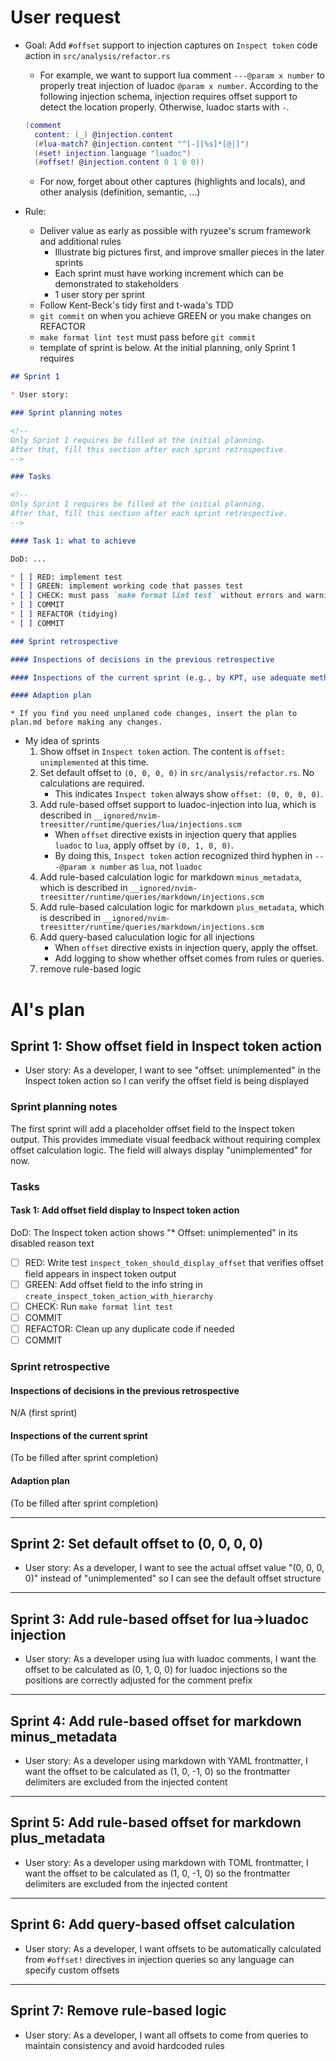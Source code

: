# User request

* Goal: Add `#offset` support to injection captures on `Inspect token` code action in `src/analysis/refactor.rs`
    * For example, we want to support lua comment `---@param x number` to properly treat injection of luadoc `@param x number`. According to the following injection schema, injection requires offset support to detect the location properly. Otherwise, luadoc starts with `-`.

    ```lua
    (comment
      content: (_) @injection.content
      (#lua-match? @injection.content "^[-][%s]*[@|]")
      (#set! injection.language "luadoc")
      (#offset! @injection.content 0 1 0 0))
    ```

    * For now, forget about other captures (highlights and locals), and other analysis (definition, semantic, ...)

* Rule:
    * Deliver value as early as possible with ryuzee's scrum framework and additional rules
        * Illustrate big pictures first, and improve smaller pieces in the later sprints
        * Each sprint must have working increment which can be demonstrated to stakeholders
        * 1 user story per sprint
    * Follow Kent-Beck's tidy first and t-wada's TDD
    * `git commit` on when you achieve GREEN or you make changes on REFACTOR
    * `make format lint test` must pass before `git commit`
    * template of sprint is below. At the initial planning, only Sprint 1 requires 

``` markdown
## Sprint 1

* User story:

### Sprint planning notes

<!-- 
Only Sprint 1 requires be filled at the initial planning.
After that, fill this section after each sprint retrospective.
-->

### Tasks

<!-- 
Only Sprint 1 requires be filled at the initial planning.
After that, fill this section after each sprint retrospective.
-->

#### Task 1: what to achieve

DoD: ...

* [ ] RED: implement test
* [ ] GREEN: implement working code that passes test
* [ ] CHECK: must pass `make format lint test` without errors and warnings
* [ ] COMMIT
* [ ] REFACTOR (tidying)
* [ ] COMMIT

### Sprint retrospective

#### Inspections of decisions in the previous retrospective

#### Inspections of the current sprint (e.g., by KPT, use adequate method for each sprint)

#### Adaption plan

```

    * If you find you need unplaned code changes, insert the plan to plan.md before making any changes.

* My idea of sprints
    1. Show offset in `Inspect token` action. The content is `offset: unimplemented` at this time.
    2. Set default offset to `(0, 0, 0, 0)` in `src/analysis/refactor.rs`. No calculations are required.
        * This indicates `Inspect token` always show `offset: (0, 0, 0, 0)`.
    3. Add rule-based offset support to luadoc-injection into lua, which is described in `__ignored/nvim-treesitter/runtime/queries/lua/injections.scm`
        * When `offset` directive exists in injection query that applies `luadoc` to `lua`, apply offset by `(0, 1, 0, 0)`.
        * By doing this, `Inspect token` action recognized third hyphen in `---@param x number` as `lua`, not `luadoc`
    4. Add rule-based calculation logic for markdown `minus_metadata`, which is described in `__ignored/nvim-treesitter/runtime/queries/markdown/injections.scm`
    4. Add rule-based calculation logic for markdown `plus_metadata`, which is described in `__ignored/nvim-treesitter/runtime/queries/markdown/injections.scm`
    5. Add query-based caluculation logic for all injections
        * When `offset` directive exists in injection query, apply the offset.
        * Add logging to show whether offset comes from rules or queries.
    6. remove rule-based logic

# AI's plan

## Sprint 1: Show offset field in Inspect token action

* User story: As a developer, I want to see "offset: unimplemented" in the Inspect token action so I can verify the offset field is being displayed

### Sprint planning notes

The first sprint will add a placeholder offset field to the Inspect token output. This provides immediate visual feedback without requiring complex offset calculation logic. The field will always display "unimplemented" for now.

### Tasks

#### Task 1: Add offset field display to Inspect token action

DoD: The Inspect token action shows "* Offset: unimplemented" in its disabled reason text

* [ ] RED: Write test `inspect_token_should_display_offset` that verifies offset field appears in inspect token output
* [ ] GREEN: Add offset field to the info string in `create_inspect_token_action_with_hierarchy`
* [ ] CHECK: Run `make format lint test`
* [ ] COMMIT
* [ ] REFACTOR: Clean up any duplicate code if needed
* [ ] COMMIT

### Sprint retrospective

#### Inspections of decisions in the previous retrospective

N/A (first sprint)

#### Inspections of the current sprint

(To be filled after sprint completion)

#### Adaption plan

(To be filled after sprint completion)

---

## Sprint 2: Set default offset to (0, 0, 0, 0)

* User story: As a developer, I want to see the actual offset value "(0, 0, 0, 0)" instead of "unimplemented" so I can see the default offset structure

---

## Sprint 3: Add rule-based offset for lua->luadoc injection

* User story: As a developer using lua with luadoc comments, I want the offset to be calculated as (0, 1, 0, 0) for luadoc injections so the positions are correctly adjusted for the comment prefix

---

## Sprint 4: Add rule-based offset for markdown minus_metadata

* User story: As a developer using markdown with YAML frontmatter, I want the offset to be calculated as (1, 0, -1, 0) so the frontmatter delimiters are excluded from the injected content

---

## Sprint 5: Add rule-based offset for markdown plus_metadata

* User story: As a developer using markdown with TOML frontmatter, I want the offset to be calculated as (1, 0, -1, 0) so the frontmatter delimiters are excluded from the injected content

---

## Sprint 6: Add query-based offset calculation

* User story: As a developer, I want offsets to be automatically calculated from `#offset!` directives in injection queries so any language can specify custom offsets

---

## Sprint 7: Remove rule-based logic

* User story: As a developer, I want all offsets to come from queries to maintain consistency and avoid hardcoded rules
